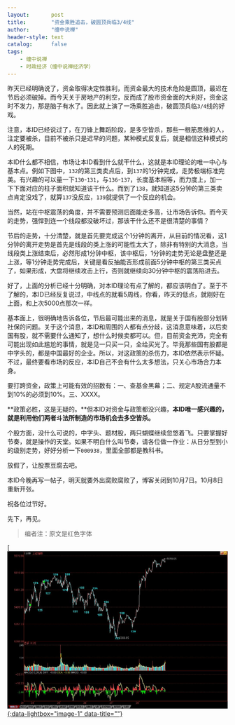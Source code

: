 ```yaml
---
layout:       post
title:        "资金乘胜追击，破圆顶兵临3/4线"
author:       "缠中说禅"
header-style: text
catalog:      false
tags:
    - 缠中说禅
    - 时政经济（缠中说禅经济学）
---
```


昨天已经明确说了，资金取得决定性胜利，而资金最大的技术危险是圆顶，最迟在节后必须破掉。而今天关于房地产的利空，反而成了股市资金面的大利好，资金这时不发力，那是脑子有水了。因此就上演了一场乘胜追击，破圆顶兵临`3/4`线的好戏。



注意，本ID已经说过了，在刀锋上舞蹈阶段，是多空皆杀，那些一根筋思维的人，注定要被杀，目前不被杀只是迟早的问题，某种模式反复后，就是相信这种模式的人的死期。



本ID什么都不相信，市场让本ID看到什么就干什么，这就是本ID理论的唯一中心与基本点。例如下图中，`132`的第三类卖点后，到`137`的1分钟完成，走势极端标准完美。有兴趣的可以量一下`130`-`131`，与`136`-`137`，长度基本相等，而力度上，加一下下面对应的柱子面积就知道该干什么。而到了`138`，就知道这5分钟的第三类卖点肯定没戏了，就算`137`没反应，`139`就提供了一个反应的机会。



当然，站在中枢震荡的角度，并不需要预测后面能走多高，让市场告诉你。而今天的走势，强悍到连一个线段都没破坏过，那该干什么还不是很清楚的事情？



节后的走势，十分清楚，就是首先要完成这个1分钟的离开，从目前的情况看，这1分钟的离开走势是首先是线段的类上涨的可能性太大了，除非有特别的大消息，当线段类上涨结束后，必然形成1分钟中枢，该中枢后，1分钟的走势无论是盘整还是上涨，等1分钟走势完成后，关键是看反抽能否形成前面5分钟中枢的第三类买点了，如果形成，大盘将继续攻击上行，否则就继续向30分钟中枢的震荡陷进去。



好了，上面的分析已经十分明确，对本ID理论有点了解的，都应该明白了。至于不了解的，本ID已经反复说过，中线点的就看5周线，你看，昨天的低点，就刚好在上面，和上次5000点那次一样。



基本面上，很明确地告诉各位，节后最可能出来的消息，就是关于国有股部分划转社保的问题。关于这个消息，本ID和周围的人都有点分歧，这消息意味着，以后卖国有股，就不需要什么通知了，想什么时候卖都可以。但，目前资金充沛，完全有可能出现如此尴尬的事情，就是见一只买一只，全给买光了。毕竟那些国有股都是中字头的，都是中国最好的企业。所以，对这政策的杀伤力，本ID依然表示怀疑。不过，最终要看市场的反应，本ID自己不会有什么太多想法，只关心市场合力本身。



要打跨资金，政策上可能有效的招数有：一、查基金黑幕；二、规定A股流通量不到10%的必须到10%。三、XXXX。



**政策必胜，这是无疑的。**但本ID对资金与政策都没兴趣，**本ID唯一感兴趣的，就是利用他们两者斗法所制造的市场机会去多空皆杀。**



个股方面，没什么可说的，中字头、题材股，两只蝴蝶继续忽悠着飞。只要掌握好节奏，就是操作的天堂。如果不明白什么叫节奏，请各位做一作业：从日分型到小的级别走势，好好分析一下`000938`，里面全部都是教科书。



放假了，让股票豆腐去吧。



本ID今晚再写一帖子，明天就要外出腐败腐败了，博客关闭到10月7日。10月8日重新开张。



祝各位过节好。



先下，再见。



> 编者注：原文是红色字体



[[![](/img/czsc/20070928-0714.jpg){:data-lightbox="image-1" data-title=""}](/img/czsc/20070928-0714.jpg)

